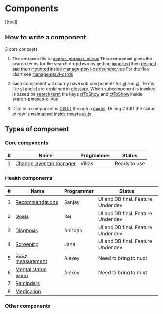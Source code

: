 # Components

[[toc]]

## How to write a component

3 core concepts:

1. The entrance file is: [search-phrases-ct.vue](https://github.com/savantcare/emr/blob/master/webclient/cts/pt-info/single/1time-Mrow-1Field/reminder/search-phrases-ct.vue)
   This component gives the search terms for the search dropdown by getting [imported](https://github.com/savantcare/emr/blob/85e1510dd834a7e812e2a2ec37eaf26d2c2aa91f/webclient/cts/core/pts-view-layer-cards/index.vue#L24) then [defined](https://github.com/savantcare/emr/blob/85e1510dd834a7e812e2a2ec37eaf26d2c2aa91f/webclient/cts/core/pts-view-layer-cards/index.vue#L31) and then [mounted](https://github.com/savantcare/emr/blob/85e1510dd834a7e812e2a2ec37eaf26d2c2aa91f/webclient/cts/core/pts-view-layer-cards/index.vue#L4) inside
   [manage-ptsvl-cards/index.vue](https://github.com/savantcare/emr/blob/master/webclient/cts/core/pts-view-layer-cards/index.vue) For the flow chart see [manage-ptsvl-cards](./core/pts-view-layer-cards/README.md)

2. Each component will usually have sub components for [vl](https://github.com/savantcare/emr/tree/master/webclient/cts/pt-info/single/1time-Mrow-1Field/reminder/vl) and [cl](https://github.com/savantcare/emr/tree/master/webclient/cts/pt-info/single/1time-Mrow-1Field/reminder/cl). Terms like [vl](../../docs/GLOSSARY.html#others) and [cl](../../docs/GLOSSARY.html#others) are explained in [glossary](../../docs/GLOSSARY). Which subcomponent is invoked is based on [search term](https://github.com/savantcare/emr/blob/85e1510dd834a7e812e2a2ec37eaf26d2c2aa91f/webclient/cts/pt-info/single/1time-Mrow-1Field/reminder/search-phrases-ct.vue#L15) the keys [ctToShow](https://github.com/savantcare/emr/blob/85e1510dd834a7e812e2a2ec37eaf26d2c2aa91f/webclient/cts/pt-info/single/1time-Mrow-1Field/reminder/search-phrases-ct.vue#L17) and [ctToShow](https://github.com/savantcare/emr/blob/85e1510dd834a7e812e2a2ec37eaf26d2c2aa91f/webclient/cts/pt-info/single/1time-Mrow-1Field/reminder/search-phrases-ct.vue#L26) inside [search-phrases-ct.vue](https://github.com/savantcare/emr/blob/master/webclient/cts/pt-info/single/1time-Mrow-1Field/reminder/search-phrases-ct.vue)

3. Data in a component is [CRUD](https://en.wikipedia.org/wiki/Create,_read,_update_and_delete) through a [model](https://github.com/savantcare/emr/blob/master/webclient/cts/pt-info/single/1time-Mrow-1Field/reminder/db/client-side/rem.js). During CRUD the status of row is maintained inside [rowstatus.js](https://github.com/savantcare/emr/blob/master/webclient/cts/core/crud/rowstatus.js)

## Types of component

### Core components

| #   | Name                                                | Programmer | Status       |
| --- | --------------------------------------------------- | ---------- | ------------ |
| 1   | [Change layer tab manager](./core/edit-layer-tabs/) | Vikas      | Ready to use |

### Health components

| #   | Name                                                | Programmer | Status                             |
| --- | --------------------------------------------------- | ---------- | ---------------------------------- |
| 1   | [Recommendations](./pt-info/single/rec/)            | Sanjay     | UI and DB final. Feature Under dev |
| 2   | [Goals](./pt-info/single/goal/)                     | Raj        | UI and DB final. Feature Under dev |
| 3   | [Diagnosis](./pt-info/single/dx/)                   | Anirban    | UI and DB final. Feature Under dev |
| 4   | [Screening](./pt-info/single/scr/)                  | Jana       | UI and DB final. Feature Under dev |
| 5   | [Body measurement](./pt-info/single/bm/)            | Alexey     | Need to bring to nuxt              |
| 6   | [Mental status exam](./pt-info/single/mse/)         | Alexey     | Need to bring to nuxt              |
| 7   | [Reminders](./pt-info/single/1time-Mrow-1Field/rem) |            |                                    |
| 8   | [Medication](./pt-info/single/medications/)         |            |                                    |

### Other components
